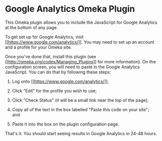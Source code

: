 
# Google Analytics Omeka Plugin

This Omeka plugin allows you to include the JavaScript for Google Analytics at
the bottom of any page.

To get set up for Google Analytics, visit [[https://www.google.com/analytics/]].
You may need to set up an account and a profile for your Omeka site.

Once you've done that, install this plugin (see
[[http://omeka.org/codex/Managing_Plugins]] for more information). On the
configuration screen, you will need to paste in the Google Analytics
JavaScript. You can do that by following these steps:

 1. Log onto [[https://www.google.com/analytics/]];

 2. Click "Edit" for the profile you wish to use;

 3. Click "Check Status" (it will be a small link near the top of the page);

 4. Copy all of the text in the box labelled "Paste this code on your site";
    and

 5. Paste it into the box on the plugin configuration page.

That's it. You should start seeing results in Google Analytics in 24-48 hours.

